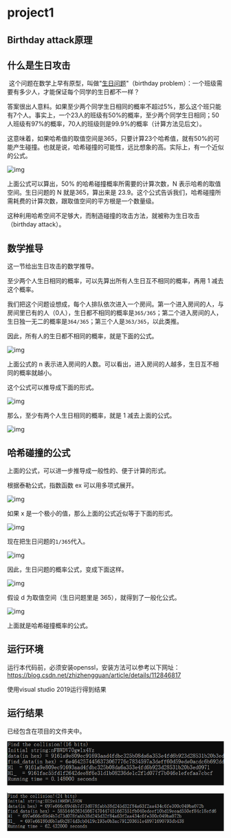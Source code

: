 # project1
## Birthday attack原理
## 什么是生日攻击

​		这个问题在数学上早有原型，叫做"[生日问题](https://en.wikipedia.org/wiki/Birthday_problem)"（birthday problem）：一个班级需要有多少人，才能保证每个同学的生日都不一样？

答案很出人意料。如果至少两个同学生日相同的概率不超过5%，那么这个班只能有7个人。事实上，一个23人的班级有50%的概率，至少两个同学生日相同；50人班级有97%的概率，70人的班级则是99.9%的概率（计算方法见后文）。

这意味着，如果哈希值的取值空间是365，只要计算23个哈希值，就有50%的可能产生碰撞。也就是说，哈希碰撞的可能性，远比想象的高。实际上，有一个近似的公式。

![img](https://www.wangbase.com/blogimg/asset/201809/bg2018090509.png)

上面公式可以算出，50% 的哈希碰撞概率所需要的计算次数，N 表示哈希的取值空间。生日问题的 N 就是365，算出来是 23.9。这个公式告诉我们，哈希碰撞所需耗费的计算次数，跟取值空间的平方根是一个数量级。

这种利用哈希空间不足够大，而制造碰撞的攻击方法，就被称为生日攻击（birthday attack）。

## 数学推导

这一节给出生日攻击的数学推导。

至少两个人生日相同的概率，可以先算出所有人生日互不相同的概率，再用 1 减去这个概率。

我们把这个问题设想成，每个人排队依次进入一个房间。第一个进入房间的人，与房间里已有的人（0人），生日都不相同的概率是`365/365`；第二个进入房间的人，生日独一无二的概率是`364/365`；第三个人是`363/365`，以此类推。

因此，所有人的生日都不相同的概率，就是下面的公式。

![img](https://www.wangbase.com/blogimg/asset/201809/bg2018090501.png)

上面公式的 n 表示进入房间的人数。可以看出，进入房间的人越多，生日互不相同的概率就越小。

这个公式可以推导成下面的形式。

![img](https://www.wangbase.com/blogimg/asset/201809/bg2018090502.png)

那么，至少有两个人生日相同的概率，就是 1 减去上面的公式。

![img](https://www.wangbase.com/blogimg/asset/201809/bg2018090503.png)

## 哈希碰撞的公式

上面的公式，可以进一步推导成一般性的、便于计算的形式。

根据泰勒公式，指数函数 ex 可以用多项式展开。

![img](https://www.wangbase.com/blogimg/asset/201809/bg2018090504.png)

如果 x 是一个极小的值，那么上面的公式近似等于下面的形式。

![img](https://www.wangbase.com/blogimg/asset/201809/bg2018090505.png)

现在把生日问题的`1/365`代入。

![img](https://www.wangbase.com/blogimg/asset/201809/bg2018090506.png)

因此，生日问题的概率公式，变成下面这样。

![img](https://www.wangbase.com/blogimg/asset/201809/bg2018090507.png)

假设 d 为取值空间（生日问题里是 365），就得到了一般化公式。

![img](https://www.wangbase.com/blogimg/asset/201809/bg2018090508.png)

上面就是哈希碰撞概率的公式。



## 运行环境
运行本代码前，必须安装openssl，安装方法可以参考以下网址：https://blog.csdn.net/zhizhengguan/article/details/112846817

使用visual studio 2019运行得到结果

## 运行结果
已经包含在项目的文件夹中。

![img](https://github.com/Z-Yivon/project/blob/main/project1/16bit.png)

![img](https://github.com/Z-Yivon/project/blob/main/project1/24bit.png)




